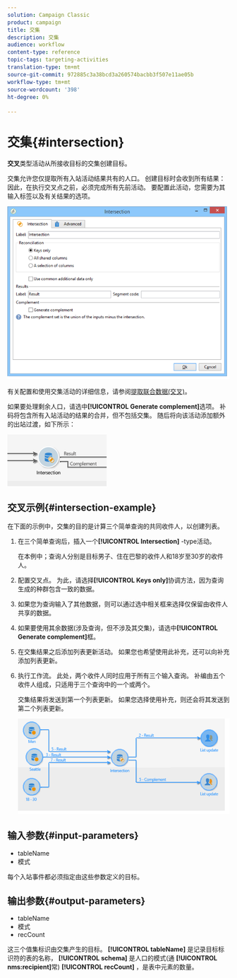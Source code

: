 ```yaml
---
solution: Campaign Classic
product: campaign
title: 交集
description: 交集
audience: workflow
content-type: reference
topic-tags: targeting-activities
translation-type: tm+mt
source-git-commit: 972885c3a38bcd3a260574bacbb3f507e11ae05b
workflow-type: tm+mt
source-wordcount: '398'
ht-degree: 0%

---
```



# 交集{#intersection}

**交叉**&#x200B;类型活动从所接收目标的交集创建目标。

交集允许您仅提取所有入站活动结果共有的人口。 创建目标时会收到所有结果：因此，在执行交叉点之前，必须完成所有先前活动。 要配置此活动，您需要为其输入标签以及有关结果的选项。

![](assets/s_user_segmentation_inter.png)

有关配置和使用交集活动的详细信息，请参阅[提取联合数据(交叉)](../../workflow/using/targeting-data.md#extracting-joint-data--intersection-)。

如果要处理剩余人口，请选中&#x200B;**[!UICONTROL Generate complement]**&#x200B;选项。 补码将包含所有入站活动的结果的合并，但不包括交集。 随后将向该活动添加额外的出站过渡，如下所示：

![](assets/s_user_segmentation_inter_compl.png)

## 交叉示例{#intersection-example}

在下面的示例中，交集的目的是计算三个简单查询的共同收件人，以创建列表。

1. 在三个简单查询后，插入一个&#x200B;**[!UICONTROL Intersection]** -type活动。

   在本例中；查询人分别是目标男子、住在巴黎的收件人和18岁至30岁的收件人。

1. 配置交叉点。 为此，请选择&#x200B;**[!UICONTROL Keys only]**&#x200B;协调方法，因为查询生成的种群包含一致的数据。
1. 如果您为查询输入了其他数据，则可以通过选中相关框来选择仅保留由收件人共享的数据。
1. 如果要使用其余数据(涉及查询，但不涉及其交集)，请选中&#x200B;**[!UICONTROL Generate complement]**&#x200B;框。
1. 在交集结果之后添加列表更新活动。 如果您也希望使用此补充，还可以向补充添加列表更新。
1. 执行工作流。 此处，两个收件人同时应用于所有三个输入查询。 补编由五个收件人组成，只适用于三个查询中的一个或两个。

   交集结果将发送到第一个列表更新。 如果您选择使用补充，则还会将其发送到第二个列表更新。

   ![](assets/intersection_example.png)

## 输入参数{#input-parameters}

* tableName
* 模式

每个入站事件都必须指定由这些参数定义的目标。

## 输出参数{#output-parameters}

* tableName
* 模式
* recCount

这三个值集标识由交集产生的目标。 **[!UICONTROL tableName]** 是记录目标标识符的表的名称， **[!UICONTROL schema]** 是人口的模式(通 **[!UICONTROL nms:recipient]**&#x200B;常) **[!UICONTROL recCount]** ，是表中元素的数量。
